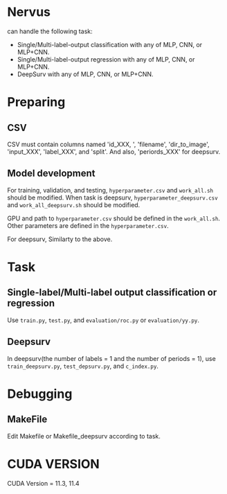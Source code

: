 # Nervus
can handle the following task:
- Single/Multi-label-output classification with any of MLP, CNN, or MLP+CNN.
- Single/Multi-label-output regression with any of MLP, CNN, or MLP+CNN.
- DeepSurv with any of MLP, CNN, or MLP+CNN.

# Preparing
## CSV
CSV must contain columns named 'id_XXX, ', 'filename', 'dir_to_image', 'input_XXX', 'label_XXX', and 'split'.
And also, 'periords_XXX' for deepsurv.
## Model development
For training, validation, and testing, `hyperparameter.csv` and `work_all.sh` should be modified.
When task is deepsurv, `hyperparameter_deepsurv.csv` and `work_all_deepsurv.sh` should be modified.

GPU and path to `hyperparameter.csv` should be defined in the `work_all.sh`.
Other parameters are defined in the `hyperparameter.csv`. 

For deepsurv, Similarty to the above.

# Task
## Single-label/Multi-label output classification or regression
Use `train.py`, `test.py`, and `evaluation/roc.py` or `evaluation/yy.py`.

## Deepsurv
In deepsurv(the number of labels = 1 and the number of periods = 1), use `train_deepsurv.py`, `test_depsurv.py`, and `c_index.py`.


# Debugging
## MakeFile
Edit Makefile or Makefile_deepsurv according to task.


# CUDA VERSION
CUDA Version = 11.3, 11.4
